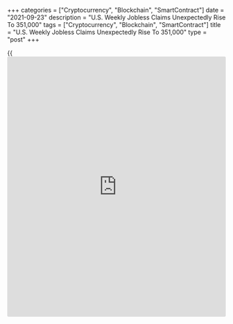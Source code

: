 +++
categories = ["Cryptocurrency", "Blockchain", "SmartContract"]
date = "2021-09-23"
description = "U.S. Weekly Jobless Claims Unexpectedly Rise To 351,000"
tags = ["Cryptocurrency", "Blockchain", "SmartContract"]
title = "U.S. Weekly Jobless Claims Unexpectedly Rise To 351,000"
type = "post"
+++

{{<iframe id="large-banner" src="https://www.bounty.group/#slide=18.0" width="100%" height="600" scrolling="no" style="border: 0px solid rgb(216, 221, 230); border-radius: 3px;">}}

A report released by the Labor Department on Thursday showed first-time
claims for U.S. unemployment benefits unexpectedly increased for the
second straight week in the week ended September 18th.

The Labor Department said initial jobless claims rose to 351,000, an
increase of 16,000 from the previous week's revised level of 335,000.

With the uptick, jobless claims climbed further off the pandemic-era low
of 312,000 set in the week ended September 4th.

The continued rebound surprised economists, who had expected jobless
claims to dip to 320,000 from the 332,000 originally reported for the
previous month.

For comments and feedback [contact](https://www.playgroundfx.com/contact/): editorial@rtt[news](https://www.letsplayfx.com/blog/forex-news-website/).com

[Economic News][1]

 **What parts of the world are seeing the best (and worst) economic
performances lately? Click[here][2] to check out our [Econ Scorecard][2]
and find out! See up-to-the-moment [ranking](https://www.playgroundfx.com/blog/crypto-exchange-ranking/)s for the best and worst
performers in [GDP][3], [unemployment rate][4], [inflation][2] and much
more.**

   1. www.rtt[news](https://www.letsplayfx.com/blog/forex-news-website/).com/Content/EconomicNews.aspx
   2. www.rtt[news](https://www.letsplayfx.com/blog/forex-news-website/).com/economic-scorecard/world-rank/CPI/highest-performance.aspx
   3. www.rtt[news](https://www.letsplayfx.com/blog/forex-news-website/).com/economic-scorecard/world-rank/GDP/highest-performance.aspx
   4. www.rtt[news](https://www.letsplayfx.com/blog/forex-news-website/).com/economic-scorecard/world-rank/unemployment-rate/lowest-performance.aspx